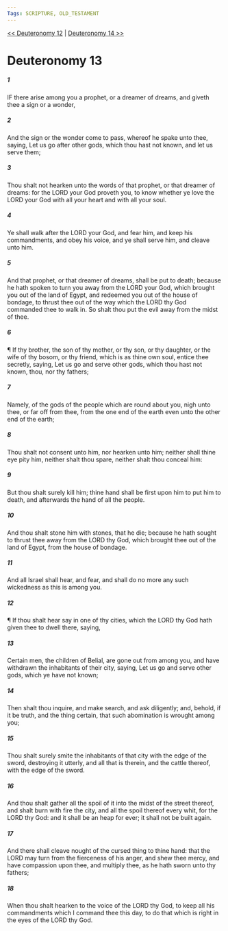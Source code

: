 ```yaml
---
Tags: SCRIPTURE, OLD_TESTAMENT
---
```


[<< Deuteronomy 12](OLD_TESTAMENT/05_Deuteronomy/Deuteronomy_12.md) | [Deuteronomy 14 >>](OLD_TESTAMENT/05_Deuteronomy/Deuteronomy_14.md)

# Deuteronomy 13

##### 1

IF there arise among you a prophet, or a dreamer of dreams, and giveth thee a sign or a wonder,

##### 2

And the sign or the wonder come to pass, whereof he spake unto thee, saying, Let us go after other gods, which thou hast not known, and let us serve them;

##### 3

Thou shalt not hearken unto the words of that prophet, or that dreamer of dreams: for the LORD your God proveth you, to know whether ye love the LORD your God with all your heart and with all your soul.

##### 4

Ye shall walk after the LORD your God, and fear him, and keep his commandments, and obey his voice, and ye shall serve him, and cleave unto him.

##### 5

And that prophet, or that dreamer of dreams, shall be put to death; because he hath spoken to turn you away from the LORD your God, which brought you out of the land of Egypt, and redeemed you out of the house of bondage, to thrust thee out of the way which the LORD thy God commanded thee to walk in. So shalt thou put the evil away from the midst of thee.

##### 6

¶ If thy brother, the son of thy mother, or thy son, or thy daughter, or the wife of thy bosom, or thy friend, which is as thine own soul, entice thee secretly, saying, Let us go and serve other gods, which thou hast not known, thou, nor thy fathers;

##### 7

Namely, of the gods of the people which are round about you, nigh unto thee, or far off from thee, from the one end of the earth even unto the other end of the earth;

##### 8

Thou shalt not consent unto him, nor hearken unto him; neither shall thine eye pity him, neither shalt thou spare, neither shalt thou conceal him:

##### 9

But thou shalt surely kill him; thine hand shall be first upon him to put him to death, and afterwards the hand of all the people.

##### 10

And thou shalt stone him with stones, that he die; because he hath sought to thrust thee away from the LORD thy God, which brought thee out of the land of Egypt, from the house of bondage.

##### 11

And all Israel shall hear, and fear, and shall do no more any such wickedness as this is among you.

##### 12

¶ If thou shalt hear say in one of thy cities, which the LORD thy God hath given thee to dwell there, saying,

##### 13

Certain men, the children of Belial, are gone out from among you, and have withdrawn the inhabitants of their city, saying, Let us go and serve other gods, which ye have not known;

##### 14

Then shalt thou inquire, and make search, and ask diligently; and, behold, if it be truth, and the thing certain, that such abomination is wrought among you;

##### 15

Thou shalt surely smite the inhabitants of that city with the edge of the sword, destroying it utterly, and all that is therein, and the cattle thereof, with the edge of the sword.

##### 16

And thou shalt gather all the spoil of it into the midst of the street thereof, and shalt burn with fire the city, and all the spoil thereof every whit, for the LORD thy God: and it shall be an heap for ever; it shall not be built again.

##### 17

And there shall cleave nought of the cursed thing to thine hand: that the LORD may turn from the fierceness of his anger, and shew thee mercy, and have compassion upon thee, and multiply thee, as he hath sworn unto thy fathers;

##### 18

When thou shalt hearken to the voice of the LORD thy God, to keep all his commandments which I command thee this day, to do that which is right in the eyes of the LORD thy God.

